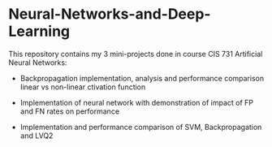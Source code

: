 # Neural-Networks-and-Deep-Learning
This repository contains my 3 mini-projects done in course CIS 731 Artificial Neural Networks:

  - Backpropagation implementation, analysis and performance comparison linear vs non-linear ctivation function
 
  - Implementation of neural network with demonstration of impact of FP and FN rates on performance
  
  - Implementation and performance comparison of SVM, Backpropagation and LVQ2

